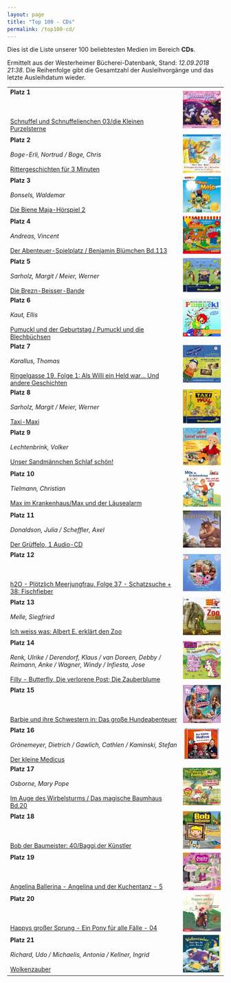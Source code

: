 ```yaml
---
layout: page
title: "Top 100 - CDs"
permalink: /top100-cd/
---
```

Dies ist die Liste unserer 100 beliebtesten Medien im Bereich __CDs__. 

Ermittelt aus der Westerheimer Bücherei-Datenbank, Stand: _12.09.2018 21:38_. Die Reihenfolge gibt die Gesamtzahl der Ausleihvorgänge und das letzte Ausleihdatum wieder.

<table>
<tr><td><strong>Platz 1</strong><br><br><em></em><br><br><a href="https://www.biblino.de/index.php?action=5&mnummer=12013514">Schnuffel und Schnuffelienchen 03/die Kleinen Purzelsterne</a></td><td><a href="https://www.biblino.de/index.php?action=5&mnummer=12013514"><img src="/images/mediacovers/x160/12013514.jpg"></a></td></tr>
<tr><td><strong>Platz 2</strong><br><br><em>Boge-Erli, Nortrud / Boge, Chris</em><br><br><a href="https://www.biblino.de/index.php?action=5&mnummer=12017515">Rittergeschichten für 3 Minuten</a></td><td><a href="https://www.biblino.de/index.php?action=5&mnummer=12017515"><img src="/images/mediacovers/x160/12017515.jpg"></a></td></tr>
<tr><td><strong>Platz 3</strong><br><br><em>Bonsels, Waldemar</em><br><br><a href="https://www.biblino.de/index.php?action=5&mnummer=12013511">Die Biene Maja-Hörspiel 2</a></td><td><a href="https://www.biblino.de/index.php?action=5&mnummer=12013511"><img src="/images/mediacovers/x160/12013511.jpg"></a></td></tr>
<tr><td><strong>Platz 4</strong><br><br><em>Andreas, Vincent</em><br><br><a href="https://www.biblino.de/index.php?action=5&mnummer=12013506">Der Abenteuer-Spielplatz / Benjamin Blümchen Bd.113</a></td><td><a href="https://www.biblino.de/index.php?action=5&mnummer=12013506"><img src="/images/mediacovers/x160/12013506.jpg"></a></td></tr>
<tr><td><strong>Platz 5</strong><br><br><em>Sarholz, Margit / Meier, Werner</em><br><br><a href="https://www.biblino.de/index.php?action=5&mnummer=12016506">Die Brezn-Beisser-Bande</a></td><td><a href="https://www.biblino.de/index.php?action=5&mnummer=12016506"><img src="/images/mediacovers/x160/12016506.jpg"></a></td></tr>
<tr><td><strong>Platz 6</strong><br><br><em>Kaut, Ellis</em><br><br><a href="https://www.biblino.de/index.php?action=5&mnummer=12014506">Pumuckl und der Geburtstag / Pumuckl und die Blechbüchsen</a></td><td><a href="https://www.biblino.de/index.php?action=5&mnummer=12014506"><img src="/images/mediacovers/x160/12014506.jpg"></a></td></tr>
<tr><td><strong>Platz 7</strong><br><br><em>Karallus, Thomas</em><br><br><a href="https://www.biblino.de/index.php?action=5&mnummer=12015551">Ringelgasse 19, Folge 1: Als Willi ein Held war... Und andere Geschichten</a></td><td><a href="https://www.biblino.de/index.php?action=5&mnummer=12015551"><img src="/images/mediacovers/x160/12015551.jpg"></a></td></tr>
<tr><td><strong>Platz 8</strong><br><br><em>Sarholz, Margit / Meier, Werner</em><br><br><a href="https://www.biblino.de/index.php?action=5&mnummer=12016505">Taxi-Maxi</a></td><td><a href="https://www.biblino.de/index.php?action=5&mnummer=12016505"><img src="/images/mediacovers/x160/12016505.jpg"></a></td></tr>
<tr><td><strong>Platz 9</strong><br><br><em>Lechtenbrink, Volker</em><br><br><a href="https://www.biblino.de/index.php?action=5&mnummer=12014504">Unser Sandmännchen Schlaf schön!</a></td><td><a href="https://www.biblino.de/index.php?action=5&mnummer=12014504"><img src="/images/mediacovers/x160/12014504.jpg"></a></td></tr>
<tr><td><strong>Platz 10</strong><br><br><em>Tielmann, Christian</em><br><br><a href="https://www.biblino.de/index.php?action=5&mnummer=12015506">Max im Krankenhaus/Max und der Läusealarm</a></td><td><a href="https://www.biblino.de/index.php?action=5&mnummer=12015506"><img src="/images/mediacovers/x160/12015506.jpg"></a></td></tr>
<tr><td><strong>Platz 11</strong><br><br><em>Donaldson, Julia / Scheffler, Axel</em><br><br><a href="https://www.biblino.de/index.php?action=5&mnummer=12014518">Der Grüffelo, 1 Audio-CD</a></td><td><a href="https://www.biblino.de/index.php?action=5&mnummer=12014518"><img src="/images/mediacovers/x160/12014518.jpg"></a></td></tr>
<tr><td><strong>Platz 12</strong><br><br><em></em><br><br><a href="https://www.biblino.de/index.php?action=5&mnummer=12016512">h2O - Plötzlich Meerjungfrau, Folge 37 - Schatzsuche + 38: Fischfieber</a></td><td><a href="https://www.biblino.de/index.php?action=5&mnummer=12016512"><img src="/images/mediacovers/x160/12016512.jpg"></a></td></tr>
<tr><td><strong>Platz 13</strong><br><br><em>Melle, Siegfried</em><br><br><a href="https://www.biblino.de/index.php?action=5&mnummer=12015501">Ich weiss was: Albert E. erklärt den Zoo</a></td><td><a href="https://www.biblino.de/index.php?action=5&mnummer=12015501"><img src="/images/mediacovers/x160/12015501.jpg"></a></td></tr>
<tr><td><strong>Platz 14</strong><br><br><em>Renk, Ulrike / Derendorf, Klaus / van Doreen, Debby / Reimann, Anke / Wagner, Windy / Infiesta, Jose</em><br><br><a href="https://www.biblino.de/index.php?action=5&mnummer=12015505">Filly - Butterfly, Die verlorene Post; Die Zauberblume</a></td><td><a href="https://www.biblino.de/index.php?action=5&mnummer=12015505"><img src="/images/mediacovers/x160/12015505.jpg"></a></td></tr>
<tr><td><strong>Platz 15</strong><br><br><em></em><br><br><a href="https://www.biblino.de/index.php?action=5&mnummer=12016511">Barbie und ihre Schwestern in: Das große Hundeabenteuer</a></td><td><a href="https://www.biblino.de/index.php?action=5&mnummer=12016511"><img src="/images/mediacovers/x160/12016511.jpg"></a></td></tr>
<tr><td><strong>Platz 16</strong><br><br><em>Grönemeyer, Dietrich / Gawlich, Cathlen / Kaminski, Stefan</em><br><br><a href="https://www.biblino.de/index.php?action=5&mnummer=12016509">Der kleine Medicus</a></td><td><a href="https://www.biblino.de/index.php?action=5&mnummer=12016509"><img src="/images/mediacovers/x160/12016509.jpg"></a></td></tr>
<tr><td><strong>Platz 17</strong><br><br><em>Osborne, Mary Pope</em><br><br><a href="https://www.biblino.de/index.php?action=5&mnummer=12017506">Im Auge des Wirbelsturms / Das magische Baumhaus Bd.20</a></td><td><a href="https://www.biblino.de/index.php?action=5&mnummer=12017506"><img src="/images/mediacovers/x160/12017506.jpg"></a></td></tr>
<tr><td><strong>Platz 18</strong><br><br><em></em><br><br><a href="https://www.biblino.de/index.php?action=5&mnummer=12014507">Bob der Baumeister: 40/Baggi,der Künstler</a></td><td><a href="https://www.biblino.de/index.php?action=5&mnummer=12014507"><img src="/images/mediacovers/x160/12014507.jpg"></a></td></tr>
<tr><td><strong>Platz 19</strong><br><br><em></em><br><br><a href="https://www.biblino.de/index.php?action=5&mnummer=12014516">Angelina Ballerina - Angelina und der Kuchentanz - 5</a></td><td><a href="https://www.biblino.de/index.php?action=5&mnummer=12014516"><img src="/images/mediacovers/x160/12014516.jpg"></a></td></tr>
<tr><td><strong>Platz 20</strong><br><br><em></em><br><br><a href="https://www.biblino.de/index.php?action=5&mnummer=12007554">Happys großer Sprung - Ein Pony für alle Fälle - 04</a></td><td><a href="https://www.biblino.de/index.php?action=5&mnummer=12007554"><img src="/images/mediacovers/x160/12007554.jpg"></a></td></tr>
<tr><td><strong>Platz 21</strong><br><br><em>Richard, Udo / Michaelis, Antonia / Kellner, Ingrid</em><br><br><a href="https://www.biblino.de/index.php?action=5&mnummer=12017514">Wolkenzauber</a></td><td><a href="https://www.biblino.de/index.php?action=5&mnummer=12017514"><img src="/images/mediacovers/x160/12017514.jpg"></a></td></tr>
</table>
